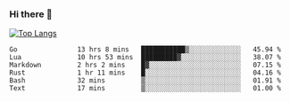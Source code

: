 ### Hi there 👋

<!--
**3Xpl0it3r/3Xpl0it3r** is a ✨ _special_ ✨ repository because its `README.md` (this file) appears on your GitHub profile.

Here are some ideas to get you started:

- 🔭 I’m currently working on ...
- 🌱 I’m currently learning ...
- 👯 I’m looking to collaborate on ...
- 🤔 I’m looking for help with ...
- 💬 Ask me about ...
- 📫 How to reach me: ...
- 😄 Pronouns: ...
- ⚡ Fun fact: ...
-->


[![Top Langs](https://github-readme-stats.vercel.app/api/top-langs/?username=3Xpl0it3r&layout=compact)](https://github.com/3Xpl0it3r/3Xpl0it3r)

<!--START_SECTION:waka-->

```text
Go               13 hrs 8 mins   ███████████▒░░░░░░░░░░░░░   45.94 %
Lua              10 hrs 53 mins  █████████▓░░░░░░░░░░░░░░░   38.07 %
Markdown         2 hrs 2 mins    █▓░░░░░░░░░░░░░░░░░░░░░░░   07.15 %
Rust             1 hr 11 mins    █░░░░░░░░░░░░░░░░░░░░░░░░   04.16 %
Bash             32 mins         ▒░░░░░░░░░░░░░░░░░░░░░░░░   01.91 %
Text             17 mins         ▒░░░░░░░░░░░░░░░░░░░░░░░░   01.00 %
```

<!--END_SECTION:waka-->
